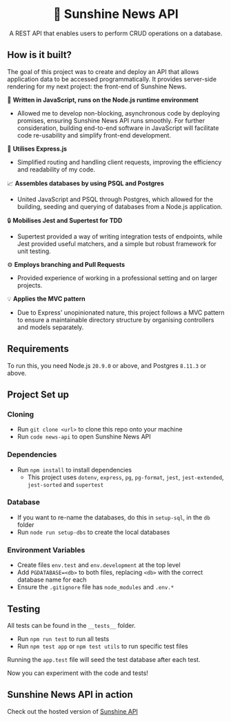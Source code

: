 
<div align="center">

  # 🌅 Sunshine News API
  
  A REST API that enables users to perform CRUD operations on a database. 

 </div>

  ## How is it built?

  The goal of this project was to create and deploy an API that allows application data to be accessed programmatically. It provides server-side rendering for my next project: the front-end of Sunshine News. 

  📝 **Written in JavaScript, runs on the Node.js runtime environment**
  - Allowed me to develop non-blocking, asynchronous code by deploying promises, ensuring Sunshine News API runs smoothly. For further consideration, building end-to-end software in JavaScript will facilitate code re-usability and simplify front-end development. 

  🚀 **Utilises Express.js**
  - Simplified routing and handling client requests, improving the efficiency and readability of my code. 

  📈 **Assembles databases by using PSQL and Postgres**
  - United JavaScript and PSQL through Postgres, which allowed for the building, seeding and querying of databases from a Node.js application. 
  
  🔒 **Mobilises Jest and Supertest for TDD**
   - Supertest provided a way of writing integration tests of endpoints, while Jest provided useful matchers, and a simple but robust framework for unit testing.  

  ⚙️ **Employs branching and Pull Requests**
  - Provided experience of working in a professional setting and on larger projects.  

  💡 **Applies the MVC pattern**
  - Due to Express' unopinionated nature, this project follows a MVC pattern to ensure a maintainable directory structure by organising controllers and models separately.
  
  ## Requirements
  To run this, you need Node.js `20.9.0` or above, and  Postgres `8.11.3` or above. 

  ## Project Set up 
  ### Cloning
  - Run `git clone <url>` to clone this repo onto your machine
  - Run `code news-api` to open Sunshine News API 

  ### Dependencies 
  - Run `npm install` to install dependencies 
    - This project uses `dotenv`, `express`, `pg`, `pg-format`, `jest`, `jest-extended`, `jest-sorted` and `supertest`
    
  ### Database
  - If you want to re-name the databases, do this in `setup-sql`, in the `db` folder
  - Run `node run setup-dbs` to create the local databases

 ### Environment Variables
  - Create files  `env.test` and `env.development` at the top level
  - Add `PGDATABASE=<db>` to both files, replacing `<db>` with the correct database name for each
  - Ensure the `.gitignore` file has `node_modules` and `.env.*`

 ## Testing 
All tests can be found in the `__tests__` folder. 
  - Run `npm run test` to run all tests
  - Run `npm test app` or `npm test utils` to run specific test files
   
Running the `app.test` file will seed the test database after each test. 

Now you can experiment with the code and tests!

## Sunshine News API in action 
Check out the hosted version of [Sunshine API](https://sunshine-news.onrender.com/api) 
  
  

  
